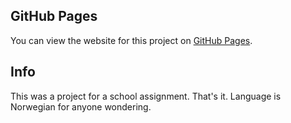## GitHub Pages

You can view the website for this project on [GitHub Pages](https://TheOriginalCER06.github.io/Fagdag-17112023/).


## Info

This was a project for a school assignment. That's it.
Language is Norwegian for anyone wondering.